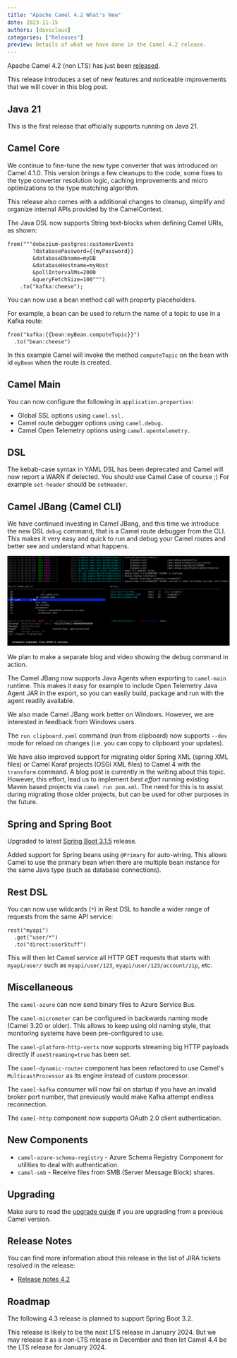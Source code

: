 ```yaml
---
title: "Apache Camel 4.2 What's New"
date: 2023-11-15
authors: [davsclaus]
categories: ["Releases"]
preview: Details of what we have done in the Camel 4.2 release.
---
```


Apache Camel 4.2 (non LTS) has just been [released](/blog/2023/11/RELEASE-4.2.0/).

This release introduces a set of new features and noticeable improvements that we will cover in this blog post.

## Java 21

This is the first release that officially supports running on Java 21.

## Camel Core

We continue to fine-tune the new type converter that was introduced on Camel 4.1.0. This version brings a few cleanups to the code, some fixes to the type converter resolution logic, caching improvements and micro optimizations to the type matching algorithm.

This release also comes with a additional changes to cleanup, simplify and organize internal APIs provided by the CamelContext.

The Java DSL now supports String text-blocks when defining Camel URIs, as shown:

```
from("""debezium-postgres:customerEvents
        ?databasePassword={{myPassword}}
        &databaseDbname=myDB
        &databaseHostname=myHost
        &pollIntervalMs=2000
        &queryFetchSize=100""")
    .to("kafka:cheese");
```

You can now use a bean method call with property placeholders.

For example, a bean can be used to return the name of a topic to use in a Kafka route:

```
from("kafka:{{bean:myBean.computeTopic}}")
  .to("bean:cheese")
```

In this example Camel will invoke the method `computeTopic` on the bean with id `myBean` when the route is created.

## Camel Main

You can now configure the following in `application.properties`:

- Global SSL options using `camel.ssl.`
- Camel route debugger options using `camel.debug.`
- Camel Open Telemetry options using `camel.opentelemetry.`

## DSL

The kebab-case syntax in YAML DSL has been deprecated and Camel will now report a WARN if detected.
You should use Camel Case of course ;) For example `set-header` should be `setHeader`.

## Camel JBang (Camel CLI)

We have continued investing in Camel JBang, and this time we introduce the new DSL `debug` command, that is a Camel
route debugger from the CLI. This makes it very easy and quick to run and debug your Camel routes and better
see and understand what happens.

![Camel Debug](camel-debug.png)

We plan to make a separate blog and video showing the debug command in action.

The Camel JBang now supports Java Agents when exporting to `camel-main` runtime. This makes it easy for example to
include Open Telemetry Java Agent JAR in the export, so you can easily build, package and run with the agent readily available.

We also made Camel JBang work better on Windows. However, we are interested in feedback from Windows users.

The `run clipboard.yaml` command (run from clipboard) now supports `--dev` mode for reload on changes (i.e. you can copy to clipboard your updates).

We have also improved support for migrating older Spring XML (spring <beans> XML files) or Camel Karaf projects (OSGi <blueprint> XML files)
to Camel 4 with the `transform` command. A blog post is currently in the writing about this topic.
However, this effort, lead us to implement _best effort_ running existing Maven based projects via `camel run pom.xml`.
The need for this is to assist during migrating those older projects, but can be used for other purposes in the future.

## Spring and Spring Boot

Upgraded to latest [Spring Boot 3.1.5](https://spring.io/blog/2023/10/19/spring-boot-3-1-5-available-now) release.

Added support for Spring beans using `@Primary` for auto-wiring. This allows Camel to use the primary bean when there are multiple
bean instance for the same Java type (such as database connections).

## Rest DSL

You can now use wildcards (`*`) in Rest DSL to handle a wider range of requests from the same API service:

```
rest("myapi")
  .get("user/*")
  .to("direct:userStuff")
```

This will then let Camel service all HTTP GET requests that starts with `myapi/user/` such as `myapi/user/123`, `myapi/user/123/account/zip`, etc.

## Miscellaneous

The `camel-azure` can now send binary files to Azure Service Bus.

The `camel-micrometer` can be configured in backwards naming mode (Camel 3.20 or older). This allows to keep using old naming style,
that monitoring systems have been pre-configured to use.

The `camel-platform-http-vertx` now supports streaming big HTTP payloads directly if `useStreaming=true` has been set.

The `camel-dynamic-router` component has been refactored to use Camel's `MulticastProcessor` as its engine instead of custom processor.

The `camel-kafka` consumer will now fail on startup if you have an invalid broker port number, that previously would make Kafka
attempt endless reconnection.

The `camel-http` component now supports OAuth 2.0 client authentication.

## New Components

- `camel-azure-schema-registry` - Azure Schema Registry Component for utilities to deal with authentication.
- `camel-smb` - Receive files from SMB (Server Message Block) shares.

## Upgrading

Make sure to read the [upgrade guide](/manual/camel-4x-upgrade-guide-4_2.html) if you are upgrading from a previous Camel version.

## Release Notes

You can find more information about this release in the list of JIRA tickets resolved in the release:

- [Release notes 4.2](/releases/release-4.2.0/)

## Roadmap

The following 4.3 release is planned to support Spring Boot 3.2.

This release is likely to be the next LTS release in January 2024. But we may release it as a non-LTS
release in December and then let Camel 4.4 be the LTS release for January 2024.

